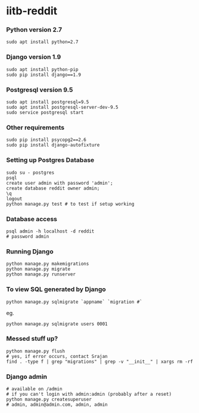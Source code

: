 # iitb-reddit

### Python version 2.7
```
sudo apt install python=2.7
```

### Django version 1.9
```
sudo apt install python-pip
sudo pip install django==1.9
```

### Postgresql version 9.5
```
sudo apt install postgresql=9.5
sudo apt install postgresql-server-dev-9.5
sudo service postgresql start
```

### Other requirements
```
sudo pip install psycopg2==2.6
sudo pip install django-autofixture
```

### Setting up Postgres Database
```
sudo su - postgres
psql
create user admin with password 'admin';
create database reddit owner admin;
\q
logout
python manage.py test # to test if setup working
```

### Database access
```
psql admin -h localhost -d reddit
# password admin
```

### Running Django
```
python manage.py makemigrations
python manage.py migrate
python manage.py runserver
```

### To view SQL generated by Django
```
python manage.py sqlmigrate `appname` `migration #`
```

eg.

```
python manage.py sqlmigrate users 0001
```

### Messed stuff up?
```
python manage.py flush
# yes, if error occurs, contact Srajan
find . -type f | grep "migrations" | grep -v "__init__" | xargs rm -rf
```

### Django admin
```
# available on /admin
# if you can't login with admin:admin (probably after a reset)
python manage.py createsuperuser
# admin, admin@admin.com, admin, admin
```